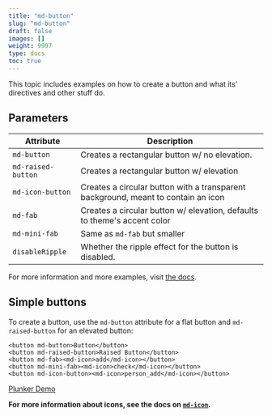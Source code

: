 ```yaml
---
title: "md-button"
slug: "md-button"
draft: false
images: []
weight: 9997
type: docs
toc: true
---
```


This topic includes examples on how to create a button and what its' directives and other stuff do.

## Parameters
| **Attribute** | **Description** |
|---|---|
| `md-button` | Creates a rectangular button w/ no elevation. |
| `md-raised-button` | Creates a rectangular button w/ elevation |
| `md-icon-button` | Creates a circular button with a transparent background, meant to contain an icon |
| `md-fab` | Creates a circular button w/ elevation, defaults to theme's accent color |
| `md-mini-fab` | Same as `md-fab` but smaller |
| `disableRipple` | Whether the ripple effect for the button is disabled. |

For more information and more examples, visit [the docs](https://material.angular.io/components/button).

## Simple buttons
To create a button, use the `md-button` attribute for a flat button and `md-raised-button` for an elevated button:

<!-- language: lang-html -->
    
    <button md-button>Button</button>
    <button md-raised-button>Raised Button</button>
    <button md-fab><md-icon>add</md-icon></button>
    <button md-mini-fab><md-icon>check</md-icon></button>
    <button md-icon-button><md-icon>person_add</md-icon></button>

[Plunker Demo](http://plnkr.co/edit/jqMxLKMIiRxCRNInsjxc?p=preview)

**For more information about icons, see the docs on [`md-icon`](https://www.wikiod.com/angular-material2/md-icon).**

